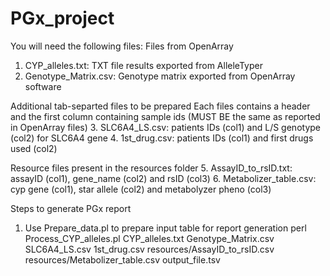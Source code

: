 # PGx_project

You will need the following files:
Files from OpenArray
1. CYP_alleles.txt: TXT file results exported from AlleleTyper
2. Genotype_Matrix.csv: Genotype matrix exported from OpenArray software

Additional tab-separted files to be prepared
Each files contains a header and the first column containing sample ids (MUST BE the same as reported in OpenArray files) 
3. SLC6A4_LS.csv: patients IDs (col1) and L/S genotype (col2) for SLC6A4 gene
4. 1st_drug.csv: patients IDs (col1) and first drugs used (col2)

Resource files present in the resources folder
5. AssayID_to_rsID.txt: assayID (col1), gene_name (col2) and rsID (col3)
6. Metabolizer_table.csv: cyp gene (col1), star allele (col2) and metabolyzer pheno (col3)


Steps to generate PGx report
1. Use Prepare_data.pl to prepare input table for report generation
perl Process_CYP_alleles.pl CYP_alleles.txt Genotype_Matrix.csv SLC6A4_LS.csv 1st_drug.csv resources/AssayID_to_rsID.csv resources/Metabolizer_table.csv output_file.tsv
